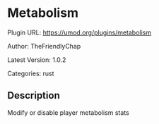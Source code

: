# Metabolism

Plugin URL: https://umod.org/plugins/metabolism

Author: TheFriendlyChap

Latest Version: 1.0.2

Categories: rust

## Description

Modify or disable player metabolism stats
